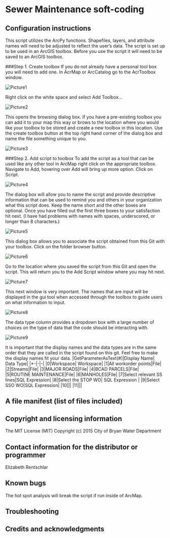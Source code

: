 # Sewer Maintenance soft-coding
## Configuration instructions
This script utilizes the ArcPy functions.  Shapefiles, layers, and attribute names will need to be adjusted to reflect the user’s data. 
The script is set up to be used in an ArcGIS toolbox.  Before you use the script it will need to be saved to an ArcGIS toolbox.  

###Step 1. Create toolbox
If you do not already have a personal tool box you will need to add one.  In AcrMap or ArcCatalog go to the AcrToolbox window. 

![Picture1](https://farm2.staticflickr.com/1707/24436856032_cd8a5ac8fd_z.jpg)

Right click on the white space and select Add Toolbox…

![Picture2](https://farm2.staticflickr.com/1675/24249608550_fab494a1bc_z.jpg)

This opens the browsing dialog box.  If you have a pre-existing toolbox you can add it to your map this way or brows to the location where you would like your toolbox to be stored and create a new toolbox in this location.  Use the create toolbox button at the top right hand corner of the dialog box and name the file something unique to you. 

![Picture3](https://farm2.staticflickr.com/1479/24436855852_611c22b62c_b.jpg)

###Step 2. Add script to toolbox
To add the script as a tool that can be used like any other tool in ArcMap right click on the appropriate toolbox.  Navigate to Add, hovering over Add will bring up more option.  Click on Script.  

![Picture4](https://farm2.staticflickr.com/1527/24545150075_0a9bd0c906_z.jpg)

The dialog box will allow you to name the script and provide descriptive information that can be used to remind you and others in your organization what this script does.   Keep the name short and the other boxes are optional.  Once you have filled out the first three boxes to your satisfaction hit next.  (I have had problems with names with spaces, underscored, or longer than 8 characters.) 

![Picture5](https://farm2.staticflickr.com/1678/23918350863_526d5618c3_z.jpg)

This dialog box allows you to associate the script obtained from this Git with your toolbox.  Click on the folder browser button.

![Picture6](https://farm2.staticflickr.com/1660/24177535589_9ae8b43e6a_z.jpg)

 Go to the location where you saved the script from this Git and open the script.  This will return you to the Add Script window where you may hit next. 

![Picture7](https://farm2.staticflickr.com/1476/24437009522_404487fb91_z.jpg)

This next window is very important.  The names that are input will be displayed in the gui tool when accessed through the toolbox to guide users on what information to input. 

![Picture8](https://farm2.staticflickr.com/1480/23919744373_f12210d3f3_z.jpg)

The data type column provides a dropdown box with a large number of choices on the type of data that the code should be interacting with. 

![Picture9](https://farm2.staticflickr.com/1694/24251313160_84e634fb4b_z.jpg)

It is important that the display names and the data types are in the same order that they are called in the script found on this git.  Feel free to make the display names fit your data. 
|GetParameterAsText(#)|Display Name| Data Type|
|*-|-|-|
|0|Workspace| Workspace|
|1|All workorder points|File|
|2|Streams|File|
|3|MAJOR ROADS|File|
|4|BCAD PARCELS|File|
|5|ROUTINE MAINTENANCE|File|
|6|MANHOLES|File|
|7|Select relevant SS lines|SQL Expression|
|8|Select the STOP WO| SQL Expression |
|9|Select SSO WO|SQL Expression|
|10|||
|11|||


## A file manifest (list of files included)
## Copyright and licensing information
The MIT License (MIT)
Copyright (c) 2015 City of Bryan Water Department
## Contact information for the distributor or programmer
Elizabeth Rentschlar
## Known bugs
The hot spot analysis will break the script if run inside of ArcMap.  
## Troubleshooting
## Credits and acknowledgments
